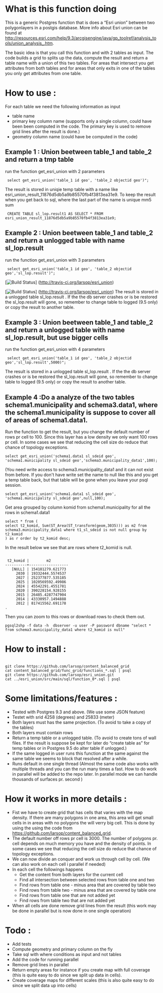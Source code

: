 # What is this function doing

This is a generic Postgres function that is does a “Esri union” between two polygonlayers in a postgis database. More info about Esri union can be found at http://resources.esri.com/help/9.3/arcgisengine/java/gp_toolref/analysis_tools/union_analysis_.htm.

The basic idea is that you call this function and with 2 tables as input. The code builds a grid to splits up the data, compute the result and return a table name with a union of this two tables. For areas that intersect you get attributes from both tables and for areas that only exits in one of the tables you only get attributes from one table.

# How to use :
For each table we need the following information as input 
* table name
* primary key column name (supports only a single column, could have been been computed in the code. The primary key is used to remove grid lines after the result is done.)
* geometry column name (could have be computed in the code)

## Example 1 : Union beetween table_1 and table_2 and return a tmp table
run the function  get_esri_union with 2 parameters
<pre><code> select get_esri_union('table_1 id geo', 'table_2 objectid geo')"; </pre></code>
The result is stored in uniqie temp table with a name like esri_union_result_11876d5db5a9b85570fb4f3813ea31e9. 
To keep the result when you get back to sql, where the last part of the name is unique mm5 sum
<pre><code> CREATE TABLE sl_lop.result1 AS SELECT * FROM  esri_union_result_11876d5db5a9b85570fb4f3813ea31e9; </pre></code>

## Example 2 : Union beetween table_1 and table_2 and return a unlogged table with name sl_lop.result
run the function  get_esri_union with 3 parameters
<pre><code> select get_esri_union('table_1 id geo', 'table_2 objectid geo','sl_lop.result')"; </pre></code>

[![Build Status](https://secure.travis-ci.org/larsop/esri_union.png)]
(http://travis-ci.org/larsop/esri_union)

[![Build Status](https://secure.travis-ci.org/larsop/esri_union.png)]
(http://travis-ci.org/larsop/esri_union)
The result is stored in a unlogged table sl_lop.result . If the the db server crashes or is be restored the  sl_lop.result will gone, so remember to change table to logged (9.5 only) or copy the result to another table.

## Example 3 : Union beetween table_1 and table_2 and return a unlogged table with name sl_lop.result, but use bigger cells
run the function  get_esri_union with 4 parameters
<pre><code> select get_esri_union('table_1 id geo', 'table_2 objectid geo','sl_lop.result',5000)"; </pre></code>
The result is stored in a unlogged table sl_lop.result . If the the db server crashes or is be restored the  sl_lop.result will gone, so remember to change table to logged (9.5 only) or copy the result to another table.

## Example 4 :Do a analyze of the two tables schema1.municipality and schema3.data1, where the schema1.municipality is suppose to cover all of areas of schema1.data1.

Run the function to get the result, but you change the default number of rows pr cell to 100. Since this layer has a low density we only want 100 rows pr cell. In some cases we see that reducing the cell size do reduce that chance of topology exceptions.

<pre><code>select get_esri_union('schema1.data1 sl_sdeid geo', 'schema1.municipality sl_sdeid geo','schema3.municipality_data1',100);</pre></code>
 
(You need write access to schema3.municipality_data1 and it can not exist from before. If you don't have write set the name to null like this and you get a temp table back, but that table will be gone when you leave your psql session.

<pre><code>select get_esri_union('schema1.data1 sl_sdeid geo', 'schema1.municipality sl_sdeid geo',null,100);</pre></code>

Get area grouped by column komid from schema1.municipality for all the rows in schema1.data1

<pre><code>select * from (
select t2_komid, Sum(ST_Area(ST_transform(geom,3035))) as m2 from schema3.municipality_data1 where t1_sl_sdeid is not null group by t2_komid
) as r order by t2_komid desc;
</pre></code>

In the result below we see that are rows where t2_komid is null. 
<pre><code>
 t2_komid |        m2        
----------+------------------
   [NULL] | 154181279.621773
     2030 | 19332444.5574537
     2027 | 252377877.535185
     2025 | 1020569592.49986
     2024 | 45542291.4551781
     2020 | 390228154.928155
     2015 | 26485.4287747904
     2014 | 43330957.1494888
     2012 | 817415562.691178
.
</pre></code>

Then you can zoom to this rows or download rows to check them out.

<pre><code>pgsql2shp -f data -h  dbserver -u user -P password dbname "select * from schema3.municipality_data1 where t2_komid is null"</pre></code>


# How to install :
<pre><code> 
git clone https://github.com/larsop/content_balanced_grid
cat content_balanced_grid/func_grid/functions_*.sql | psql 
git clone https://github.com/larsop/esri_union.git
cat ../esri_union/src/main/sql/function_0*.sql | psql
</pre></code>

# Some limitations/features :
* Tested with Postgres 9.3 and above. (We use some JSON feature)
* Testet with srid 4258 (degrees) and 25833 (meter)
* Both layers must has the same projection. (To avoid to take a copy of the tables)
* Both layers must contain rows
* Return a temp table or a unlogged table. (To avoid to create tons of wall files. If the result is suppose be kept for later do “create table as” for temp tables or in Postgres 9.5 do alter table if unlogged.)
* If the same logged in user runs this function at the same against the same table we seems to block that resolved after a while.
* Runs default in one single thread (Almost the same code also works with multiple threads and you can the run many times a fast. How to do work in parallel will be added to the repo later. In parallel mode we can handle thousands of surfaces pr. second )


# How it works in more details :

* Fist we have to create grid that has cells that varies with the map density. If there are many polygons in one area, this area will get small cells in in areas with no polygons the will verry big cell. This is done by using the using the code from https://github.com/larsop/content_balanced_grid. 
* The default number off rows pr cell is 3000. The number of polygons pr. cell depends on much memory you have and the density of points. In some cases we see that reducing the cell size do reduce that chance of topology exceptions.
* We can now divide an conquer and work us through cell by cell. (We can also work on each cell i parallel if needed)
* In each cell the followings happens
    * Get the content from both layers for the current cell
    * Find all intersection between selected rows from table one and two
    * Find rows from table one - minus area that are covered by table two
    * Find rows from table two - minus area that are covered by table one
    * Find rows from table one that are not added yet
    * Find rows from table two that are not added yet
* When all cells are done remove grid lines from the result (this work may be done in parallel but is now done in one single operation)

 

# Todo :
* Add tests 
* Compute geometry and primary column on the fly
* Take sql with where conditions as input and not tables
* Add the code for running parallel
* Remove grid lines in parallel
* Return empty areas for instance if you create map with full coverage (this is quite easy to do since we split up data in cells).
* Create coverage maps for different scales (this is also quite easy to do since we split data up into cells)  

